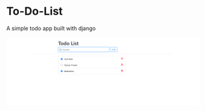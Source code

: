 
# To-Do-List

A simple todo app built with django

![todo App](https://github.com/ak-2301/To-Do-List/blob/main/staticfiles/todoApp.PNG)



